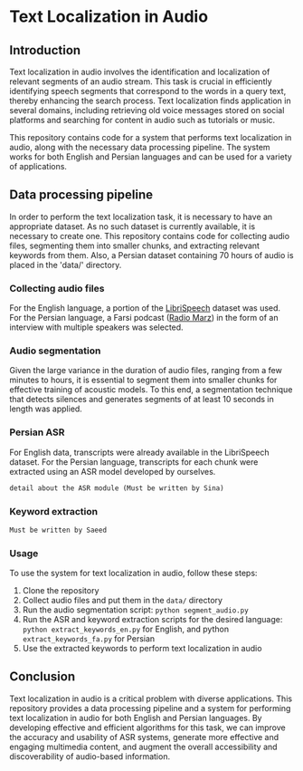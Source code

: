 # Text Localization in Audio
## Introduction
Text localization in audio involves the identification and localization of relevant segments of an audio stream. This task is crucial in efficiently identifying speech segments that correspond to the words in a query text, thereby enhancing the search process. Text localization finds application in several domains, including retrieving old voice messages stored on social platforms and searching for content in audio such as tutorials or music.

This repository contains code for a system that performs text localization in audio, along with the necessary data processing pipeline. The system works for both English and Persian languages and can be used for a variety of applications.

## Data processing pipeline
In order to perform the text localization task, it is necessary to have an appropriate dataset. As no such dataset is currently available, it is necessary to create one. This repository contains code for collecting audio files, segmenting them into smaller chunks, and extracting relevant keywords from them. Also, a Persian dataset containing 70 hours of audio is placed in the 'data/' directory.

### Collecting audio files
For the English language, a portion of the [LibriSpeech](https://www.kaggle.com/datasets/benimaru069/librispeech-small-dataset) dataset was used. For the Persian language, a Farsi podcast ([Radio Marz](https://radiomarz.libsyn.com/)) in the form of an interview with multiple speakers was selected.

### Audio segmentation
Given the large variance in the duration of audio files, ranging from a few minutes to hours, it is essential to segment them into smaller chunks for effective training of acoustic models. To this end, a segmentation technique that detects silences and generates segments of at least 10 seconds in length was applied.

### Persian ASR
For English data, transcripts were already available in the LibriSpeech dataset. For the Persian language, transcripts for each chunk were extracted using an ASR model developed by ourselves.

```python
detail about the ASR module (Must be written by Sina)
```

### Keyword extraction
```python
Must be written by Saeed
```


### Usage
To use the system for text localization in audio, follow these steps:
1. Clone the repository
2. Collect audio files and put them in the `data/` directory
3. Run the audio segmentation script: `python segment_audio.py`
4. Run the ASR and keyword extraction scripts for the desired language: `python extract_keywords_en.py` for English, and python `extract_keywords_fa.py` for Persian
5. Use the extracted keywords to perform text localization in audio


## Conclusion
Text localization in audio is a critical problem with diverse applications. This repository provides a data processing pipeline and a system for performing text localization in audio for both English and Persian languages. By developing effective and efficient algorithms for this task, we can improve the accuracy and usability of ASR systems, generate more effective and engaging multimedia content, and augment the overall accessibility and discoverability of audio-based information.
